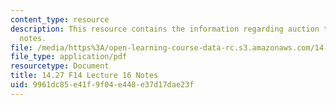 ```yaml
---
content_type: resource
description: This resource contains the information regarding auction types and settings
  notes.
file: /media/https%3A/open-learning-course-data-rc.s3.amazonaws.com/14-27-economics-and-e-commerce-fall-2014/9961dc85e41f9f04e448e37d17dae23f_MIT14_27F14_Lec16.pdf
file_type: application/pdf
resourcetype: Document
title: 14.27 F14 Lecture 16 Notes
uid: 9961dc85-e41f-9f04-e448-e37d17dae23f
---
```

